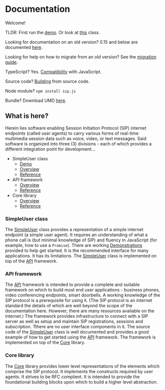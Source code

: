 # Documentation

Welcome!

TLDR: First run the [demo](../demo/README.md). Or look at [this](./simple-user.md) class.

Looking for documentation on an old version? 0.15 and below are documented [here](https://sipjs.com/api).

Looking for help on how to migrate from an old version? See the [migration guide](./MIGRATION.md).

TypeScript? Yes. [Compatibility](./compatibility.md) with JavaScript.

Source code? [Building](./BUILDING.md) from source code.

Node module? `npm install sip.js`

Bundle? Download UMD [here](https://sipjs.com/download).

## What is here?

Herein lies software enabling Session Initiation Protocol (SIP) internet endpoints (called user agents) to carry various forms of real-time multimedia session data such as voice, video, or text messages. Said software is organized into three (3) divisions - each of which provides a different integration point for development...

* SimpleUser class
  * [Demo](../demo/README.md)
  * [Overview](./simple-user.md)
  * [Reference](./simple-user/sip.js.md)
* API framework
  * [Overview](./api.md)
  * [Reference](./api/sip.js.md)
* Core library
  * [Overview](./core.md)
  * [Reference](./core/sip.js.md)

### SimpleUser class

The [SimpleUser](./simple-user.md) class provides a representation of a simple internet endpoint (a simple user agent). It requires an understanding of what a phone call is (but minimal knowledge of SIP) and fluency in JavaScript (for example, how to use a `Promise`). There are working [Demonstrations](../demo/README.md) provided to help get started. It is the recommended interface for many applications. It has its limitations. The [SimpleUser](./simple-user.md) class is implemented on top of the [API](./api.md) framework.

### API framework

The [API](./api.md) framework is intended to provide a complete and suitable framework on which to build most end user applications - business phones, video conferencing endpoints, smart doorbells. A working knowledge of the SIP protocol is a prerequisite for using it. (The SIP protocol is an internet standard the details of which are well beyond the scope of the documentation here. However, there are many resources available on the internet.) The framework provides infrastructure to connect with a SIP server as well as setup and maintain SIP registrations, sessions and subscription. Tthere are no user interface components in it. The source code of the [SimpleUser](./simple-user.md) class is well documented and provides a good example of how to get started using the [API](./api.md) framework. The framework is implemented on top of the [Core](./core.md) library.

### Core library

The [Core](./core.md) library provides lower level representations of the elements which comprise the SIP protocol. It implements the constructs required by user agents. It strives to be RFC complient. It is intended to provide the foundational building blocks upon which to build a higher level abstraction.

